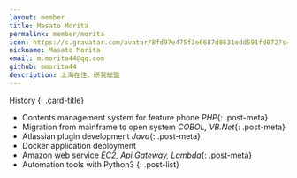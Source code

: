 ```yaml
---
layout: member
title: Masato Morita
permalink: member/morita
icon: https://s.gravatar.com/avatar/8fd97e475f3e6687d8631edd591fd072?s=176
nickname: Masato Morita
email: m.morita44@qq.com
github: mmorita44
description: 上海在住、研発総監
---
```

History
{: .card-title}

* Contents management system for feature phone *PHP*{: .post-meta}
* Migration from mainframe to open system *COBOL, VB.Net*{: .post-meta}
* Atlassian plugin development *Java*{: .post-meta}
* Docker application deployment 
* Amazon web service *EC2, Api Gateway, Lambda*{: .post-meta}
* Automation tools with Python3
{: .post-list}
